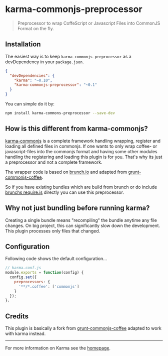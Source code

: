 # karma-commonjs-preprocessor

> Preprocessor to wrap CoffeScript or Javascript Files into CommonJS Format on the fly.

## Installation

The easiest way is to keep `karma-commonjs-preprocessor` as a devDependency in your `package.json`.
```json
{
  "devDependencies": {
    "karma": "~0.10",
    "karma-commonjs-preprocessor": "~0.1"
  }
}
```

You can simple do it by:
```bash
npm install karma-commons-preprocessor --save-dev
```

## How is this different from karma-commonjs?

[karma-commonjs](https://github.com/karma-runner/karma-commonjs) is a complete framework handling wrapping, register and loading all defined files in commonjs. If one wants to only wrap coffee- or javascript-files into the commonjs format and having some other modules handling the registering and loading this plugin is for you. That's why its just a preprocessor and not a complete framework.

The wrapper code is based on [brunch.io](https://github.com/brunch/brunch) and adapted from [grunt-commonjs-coffee](https://github.com/tuxracer/grunt-commonjs-coffee).

So if you have existing bundles which are build from brunch or do include [brunchs require.js](https://github.com/brunch/commonjs-require-definition) directly you can use this preprocessor.

## Why not just bundling before running karma?

Creating a single bundle means "recompiling" the bundle anytime any file changes. On big project, this can significantly slow down the development. This plugin processes only files that changed.


## Configuration
Following code shows the default configuration...
```js
// karma.conf.js
module.exports = function(config) {
  config.set({
    preprocessors: {
      '**/*.coffee': ['commonjs']
    }
  });
};
```

## Credits

This plugin is basically a fork from [grunt-commonjs-coffee](https://github.com/tuxracer/grunt-commonjs-coffee) adapted to work with karma instead.

----

For more information on Karma see the [homepage].


[homepage]: http://karma-runner.github.com
